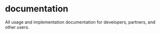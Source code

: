 # documentation
All usage and implementation documentation for developers, partners, and other users.
